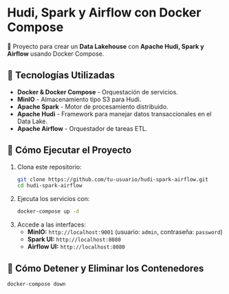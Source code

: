 # Hudi, Spark y Airflow con Docker Compose

🚀 Proyecto para crear un **Data Lakehouse** con **Apache Hudi, Spark y Airflow** usando Docker Compose.

## 📌 Tecnologías Utilizadas
- **Docker & Docker Compose** - Orquestación de servicios.
- **MinIO** - Almacenamiento tipo S3 para Hudi.
- **Apache Spark** - Motor de procesamiento distribuido.
- **Apache Hudi** - Framework para manejar datos transaccionales en el Data Lake.
- **Apache Airflow** - Orquestador de tareas ETL.

## 📌 Cómo Ejecutar el Proyecto
1. Clona este repositorio:
   ```bash
   git clone https://github.com/tu-usuario/hudi-spark-airflow.git
   cd hudi-spark-airflow
   ```
2. Ejecuta los servicios con:
   ```bash
   docker-compose up -d
   ```
3. Accede a las interfaces:
   - **MinIO:** `http://localhost:9001` (usuario: `admin`, contraseña: `password`)
   - **Spark UI:** `http://localhost:8080`
   - **Airflow UI:** `http://localhost:8080`

## 📌 Cómo Detener y Eliminar los Contenedores
```bash
docker-compose down
